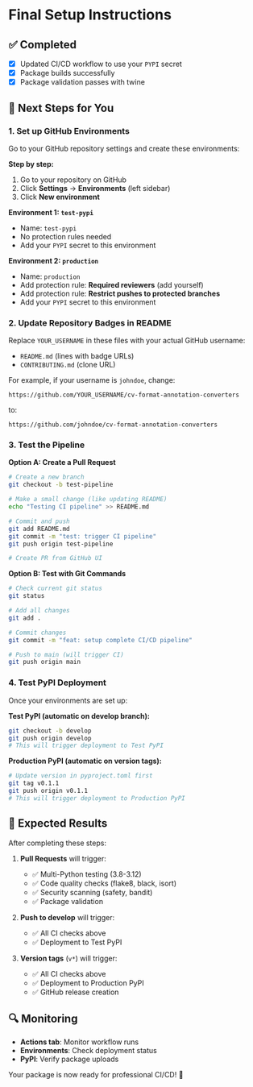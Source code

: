 # Final Setup Instructions

## ✅ Completed
- [x] Updated CI/CD workflow to use your `PYPI` secret
- [x] Package builds successfully
- [x] Package validation passes with twine

## 🔧 Next Steps for You

### 1. Set up GitHub Environments

Go to your GitHub repository settings and create these environments:

**Step by step:**
1. Go to your repository on GitHub
2. Click **Settings** → **Environments** (left sidebar)
3. Click **New environment**

**Environment 1: `test-pypi`**
- Name: `test-pypi`
- No protection rules needed
- Add your `PYPI` secret to this environment

**Environment 2: `production`**
- Name: `production`
- Add protection rule: **Required reviewers** (add yourself)
- Add protection rule: **Restrict pushes to protected branches**
- Add your `PYPI` secret to this environment

### 2. Update Repository Badges in README

Replace `YOUR_USERNAME` in these files with your actual GitHub username:
- `README.md` (lines with badge URLs)
- `CONTRIBUTING.md` (clone URL)

For example, if your username is `johndoe`, change:
```
https://github.com/YOUR_USERNAME/cv-format-annotation-converters
```
to:
```
https://github.com/johndoe/cv-format-annotation-converters
```

### 3. Test the Pipeline

**Option A: Create a Pull Request**
```bash
# Create a new branch
git checkout -b test-pipeline

# Make a small change (like updating README)
echo "Testing CI pipeline" >> README.md

# Commit and push
git add README.md
git commit -m "test: trigger CI pipeline"
git push origin test-pipeline

# Create PR from GitHub UI
```

**Option B: Test with Git Commands**
```bash
# Check current git status
git status

# Add all changes
git add .

# Commit changes
git commit -m "feat: setup complete CI/CD pipeline"

# Push to main (will trigger CI)
git push origin main
```

### 4. Test PyPI Deployment

Once your environments are set up:

**Test PyPI (automatic on develop branch):**
```bash
git checkout -b develop
git push origin develop
# This will trigger deployment to Test PyPI
```

**Production PyPI (automatic on version tags):**
```bash
# Update version in pyproject.toml first
git tag v0.1.1
git push origin v0.1.1
# This will trigger deployment to Production PyPI
```

## 🎯 Expected Results

After completing these steps:

1. **Pull Requests** will trigger:
   - ✅ Multi-Python testing (3.8-3.12)
   - ✅ Code quality checks (flake8, black, isort)
   - ✅ Security scanning (safety, bandit)
   - ✅ Package validation

2. **Push to develop** will trigger:
   - ✅ All CI checks above
   - ✅ Deployment to Test PyPI

3. **Version tags** (`v*`) will trigger:
   - ✅ All CI checks above
   - ✅ Deployment to Production PyPI
   - ✅ GitHub release creation

## 🔍 Monitoring

- **Actions tab**: Monitor workflow runs
- **Environments**: Check deployment status
- **PyPI**: Verify package uploads

Your package is now ready for professional CI/CD! 🚀
